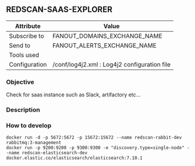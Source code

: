 ## REDSCAN-SAAS-EXPLORER

| Attribute     | Value                                        |
| ------------- | -------------------------------------------- |
| Subscribe to  | FANOUT_DOMAINS_EXCHANGE_NAME                 |
| Send to       | FANOUT_ALERTS_EXCHANGE_NAME                  |
| Tools used    |                                              |
| Configuration | /conf/log4j2.xml : Log4j2 configuration file |

### Objective

Check for saas instance such as Slack, artifactory etc...

### Description


### How to develop

```
docker run -d -p 5672:5672 -p 15672:15672 --name redscan-rabbit-dev rabbitmq:3-management
docker run -p 9200:9200 -p 9300:9300 -e "discovery.type=single-node" --name redscan-elasticsearch-dev docker.elastic.co/elasticsearch/elasticsearch:7.10.1
```